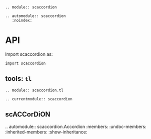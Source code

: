```{eval-rst}
.. module:: scaccordion
```

```{eval-rst}
.. automodule:: scaccordion
   :noindex:
```

# API

Import scaccordion as:

```
import scaccordion
```

## tools: `tl`

```{eval-rst}
.. module:: scaccordion.tl
```

```{eval-rst}
.. currentmodule:: scaccordion
```

scACCorDiON
-----

.. automodule:: scaccordion.Accordion
    :members:
    :undoc-members:
    :inherited-members:
    :show-inheritance:
